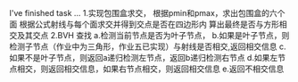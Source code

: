 
I've finished task ...
1.实现包围盒求交，
	根据pmin和pmax，求出包围盒的六个面
	根据公式射线与每个面求交并得到交点是否在四边形内
	算出最终是否与方形相交及其交点
2.BVH 查找
	a.检测当前节点是否为叶子节点，
	b.如果是叶子节点，则检测子节点（作业中为三角形，作业五已实现）与射线是否相交,返回相交信息
	c.如果不是叶子节点，则返回a递归检测左节点，返回b递归检测右节点
	d.如果左节点相交，则返回相交信息，如果右节点相交，则返回相交信息
	e.返回不相交信息

